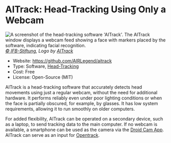 # AITrack: Head-Tracking Using Only a Webcam

![](/aitrack.jpg "A screenshot of the head-tracking software 'AITrack'. The AITrack window displays a webcam feed showing a face with markers placed by the software, indicating facial recognition.")
_[© IFB-Stiftung](https://ifb-stiftung.de/), Logo by [AITrack](https://github.com/AIRLegend/aitrack/blob/master/Images/Logo.png)_

- Website: https://github.com/AIRLegend/aitrack
- Type: Software, [Head-Tracking](/02-basic-knowledge/02-eye-tracking-what-is-this#head-tracking)
- Cost: Free
- License: Open-Source (MIT)

AITrack is a head-tracking software that accurately detects head movements using just a regular webcam, without the need for additional hardware. It performs reliably even under poor lighting conditions or when the face is partially obscured, for example, by glasses. It has low system requirements, allowing it to run smoothly on older computers.

For added flexibility, AITrack can be operated on a secondary device, such as a laptop, to send tracking data to the main computer. If no webcam is available, a smartphone can be used as the camera via the [Droid Cam App](https://play.google.com/store/apps/details?id=com.dev47apps.droidcam). AITrack can serve as an input for [Opentrack](/04-software-and-hardware-in-detail/opentrack).
